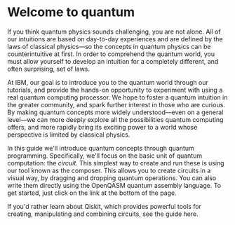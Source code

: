 # Welcome to quantum

If you think quantum physics sounds challenging, you are not alone. All of our intuitions are based on day-to-day experiences and are defined by the laws of classical physics—so the concepts in quantum physics can be counterintuitive at first. In order to comprehend the quantum world, you must allow yourself to develop an intuition for a completely different, and often surprising, set of laws.

At IBM, our goal is to introduce you to the quantum world through our tutorials, and provide the hands-on opportunity to experiment with using a real quantum computing processor. We hope to foster a quantum intuition in the greater community, and spark further interest in those who are curious. By making quantum concepts more widely understood—even on a general level—we can more deeply explore all the possibilities quantum computing offers, and more rapidly bring its exciting power to a world whose perspective is limited by classical physics.

In this guide we'll introduce quantum concepts through quantum programming. Specifically, we'll focus on the basic unit of quantum computation: the _circuit_. This simplest way to create and run these is using our tool known as the composer. This allows you to create circuits in a visual way, by dragging and dropping quantum operations. You can also write them directly using the OpenQASM quantum assembly language. To get started, just click on the link at the bottom of the page.

If you'd rather learn about Qiskit, which provides powerful tools for creating, manipulating and combining circuits, see the guide here.

